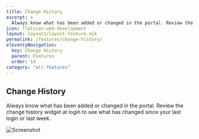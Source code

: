 ```yaml
---
title: Change History
excerpt: >
  Always know what has been added or changed in the portal. Review the change history widget at login to see what has changed since your last login or last week.
icon: flaticon-web-development
layout: layouts/layout-feature.njk
permalink: /features/change-history/
eleventyNavigation:
  key: Change History
  parent: Features
  order: 14
category: "all-features"
---
```


## Change History

Always know what has been added or changed in the portal. Review the change history widget at login to see what has changed since your last login or last week.

<img class="img-fluid" src="https://www.itportal.com/v4/images/change.png" alt="Screenshot">